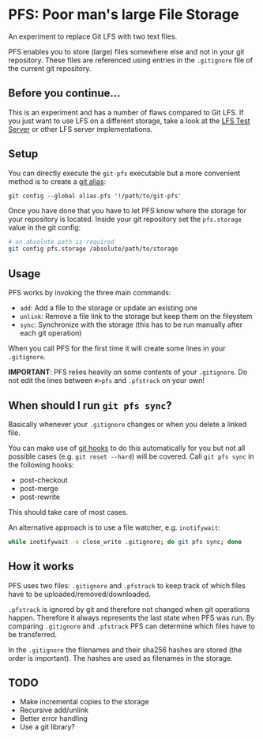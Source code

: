# PFS: **P**oor man's large **F**ile **S**torage

An experiment to replace Git LFS with two text files.

PFS enables you to store (large) files somewhere else and not in your git repository. These files are referenced using entries in the `.gitignore` file of the current git repository.

## Before you continue...

This is an experiment and has a number of flaws compared to Git LFS. If you just want to use LFS on a different storage, take a look at the [LFS Test Server](https://github.com/git-lfs/lfs-test-server) or other LFS server implementations.

## Setup

You can directly execute the `git-pfs` executable but a more convenient method is to create a [git alias](https://git-scm.com/book/en/v2/Git-Basics-Git-Aliases):

    git config --global alias.pfs '!/path/to/git-pfs'

Once you have done that you have to let PFS know where the storage for your repository is located. Inside your git repository set the `pfs.storage` value in the git config:

``` sh
# an absolute path is required
git config pfs.storage /absolute/path/to/storage
```

## Usage

PFS works by invoking the three main commands:

+ `add`: Add a file to the storage or update an existing one
+ `unlink`: Remove a file link to the storage but keep them on the fileystem
+ `sync`: Synchronize with the storage (this has to be run manually after each git operation)

When you call PFS for the first time it will create some lines in your `.gitignore`.

**IMPORTANT**: PFS relies heavily on some contents of your `.gitignore`. Do not edit the lines between `#>pfs` and `.pfstrack` on your own!

## When should I run `git pfs sync`?

Basically whenever your `.gitignore` changes or when you delete a linked file.

You can make use of [git hooks](https://git-scm.com/book/en/v2/Customizing-Git-Git-Hooks) to do this automatically for you but not all possible cases (e.g. `git reset --hard`) will be covered. Call `git pfs sync` in the following hooks:

+ post-checkout
+ post-merge
+ post-rewrite

This should take care of most cases.

An alternative approach is to use a file watcher, e.g. `inotifywait`:

``` sh
while inotifywait -e close_write .gitignore; do git pfs sync; done
```

## How it works

PFS uses two files: `.gitignore` and `.pfstrack` to keep track of which files have to be uploaded/removed/downloaded.

`.pfstrack` is ignored by git and therefore not changed when git operations happen. Therefore it always represents the last state when PFS was run. By comparing `.gitignore` and `.pfstrack` PFS can determine which files have to be transferred.

In the `.gitignore` the filenames and their sha256 hashes are stored (the order is important). The hashes are used as filenames in the storage.

## TODO

+ Make incremental copies to the storage
+ Recursive add/unlink
+ Better error handling
+ Use a git library?
